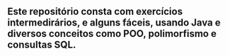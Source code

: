 <h2> Este repositório consta com exercícios intermedirários, e alguns fáceis, usando Java e diversos conceitos como POO, polimorfismo e consultas SQL.</h2>
